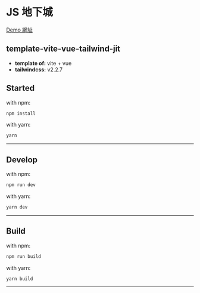 # JS 地下城

[Demo 網址](https://jason06286.github.io/JsUnderGround/#/)



## template-vite-vue-tailwind-jit

- **template of:** vite + vue
- **tailwindcss:** v2.2.7

## Started
with npm:
```bash
npm install
```
with yarn:
```bash
yarn
```

---
## Develop
with npm:
```bash
npm run dev
```
with yarn:
```bash
yarn dev
```

---
## Build
with npm:
```bash
npm run build
```
with yarn:
```bash
yarn build
```

---
